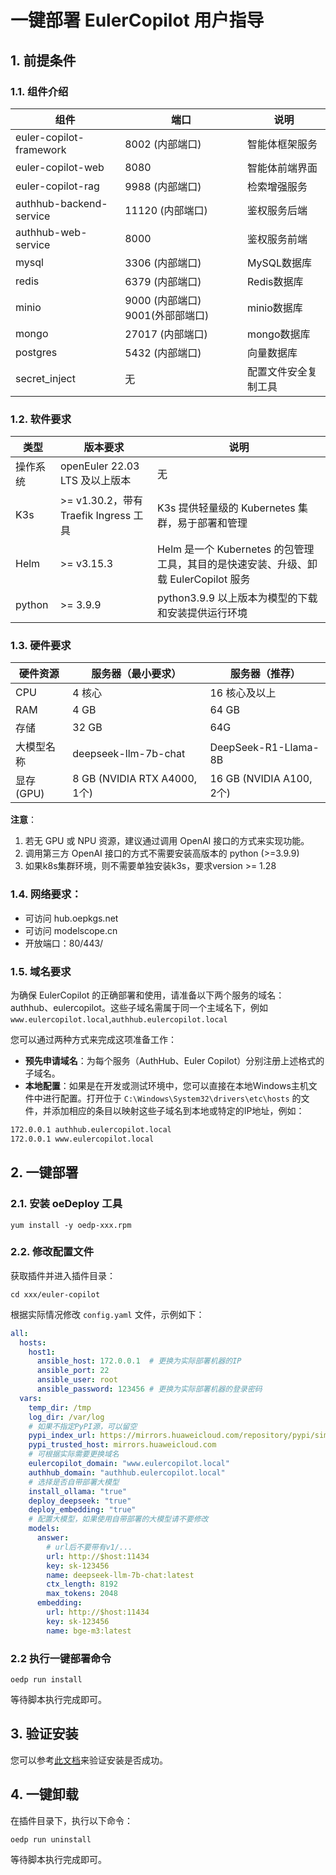 # 一键部署 EulerCopilot 用户指导

## 1. 前提条件

### 1.1. 组件介绍

| 组件                      | 端口                      | 说明         |
|-------------------------|-------------------------|------------|
| euler-copilot-framework | 8002 (内部端口)             | 智能体框架服务    |
| euler-copilot-web       | 8080                    | 智能体前端界面    |
| euler-copilot-rag       | 9988 (内部端口)             | 检索增强服务     |
| authhub-backend-service | 11120 (内部端口)            | 鉴权服务后端     |
| authhub-web-service     | 8000                    | 鉴权服务前端     |
| mysql                   | 3306 (内部端口)             | MySQL数据库   |
| redis                   | 6379 (内部端口)             | Redis数据库   |
| minio                   | 9000 (内部端口) 9001(外部部端口) | minio数据库   |
| mongo                   | 27017 (内部端口)            | mongo数据库   |
| postgres                | 5432 (内部端口)             | 向量数据库      |
| secret_inject           | 无                       | 配置文件安全复制工具 |

### 1.2. 软件要求

| 类型     | 版本要求                             | 说明                                                        |
|--------|----------------------------------|-----------------------------------------------------------|
| 操作系统   | openEuler 22.03 LTS 及以上版本        | 无                                                         |
| K3s    | >= v1.30.2，带有 Traefik Ingress 工具 | K3s 提供轻量级的 Kubernetes 集群，易于部署和管理                          |
| Helm   | >= v3.15.3                       | Helm 是一个 Kubernetes 的包管理工具，其目的是快速安装、升级、卸载 EulerCopilot 服务 |
| python | >= 3.9.9                         | python3.9.9 以上版本为模型的下载和安装提供运行环境                           |

### 1.3. 硬件要求

| 硬件资源     | 服务器（最小要求）                   | 服务器（推荐）                 |
|----------|-----------------------------|-------------------------|
| CPU      | 4 核心                        | 16 核心及以上                |
| RAM      | 4 GB                        | 64 GB                   |
| 存储       | 32 GB                       | 64G                     |
| 大模型名称    | deepseek-llm-7b-chat        | DeepSeek-R1-Llama-8B    |                          
| 显存 (GPU) | 8 GB (NVIDIA RTX A4000, 1个) | 16 GB (NVIDIA A100, 2个) |

**注意**：

1. 若无 GPU 或 NPU 资源，建议通过调用 OpenAI 接口的方式来实现功能。
2. 调用第三方 OpenAI 接口的方式不需要安装高版本的 python (>=3.9.9)
3. 如果k8s集群环境，则不需要单独安装k3s，要求version >= 1.28

### 1.4. 网络要求：

- 可访问 hub.oepkgs.net
- 可访问 modelscope.cn
- 开放端口：80/443/

### 1.5. 域名要求

为确保 EulerCopilot 的正确部署和使用，请准备以下两个服务的域名：authhub、eulercopilot。这些子域名需属于同一个主域名下，例如
`www.eulercopilot.local`,`authhub.eulercopilot.local `

您可以通过两种方式来完成这项准备工作：

- **预先申请域名**：为每个服务（AuthHub、Euler Copilot）分别注册上述格式的子域名。
- **本地配置**：如果是在开发或测试环境中，您可以直接在本地Windows主机文件中进行配置。打开位于
  `C:\Windows\System32\drivers\etc\hosts` 的文件，并添加相应的条目以映射这些子域名到本地或特定的IP地址，例如：

```bash
172.0.0.1 authhub.eulercopilot.local
172.0.0.1 www.eulercopilot.local
```

## 2. 一键部署

### 2.1. 安装 oeDeploy 工具

```shell
yum install -y oedp-xxx.rpm
```

### 2.2. 修改配置文件

获取插件并进入插件目录：

```shell
cd xxx/euler-copilot
```

根据实际情况修改 `config.yaml` 文件，示例如下：

```yaml
all:
  hosts:
    host1:
      ansible_host: 172.0.0.1  # 更换为实际部署机器的IP
      ansible_port: 22
      ansible_user: root
      ansible_password: 123456 # 更换为实际部署机器的登录密码
  vars:
    temp_dir: /tmp
    log_dir: /var/log
    # 如果不指定PyPI源，可以留空
    pypi_index_url: https://mirrors.huaweicloud.com/repository/pypi/simple
    pypi_trusted_host: mirrors.huaweicloud.com
    # 可根据实际需要更换域名
    eulercopilot_domain: "www.eulercopilot.local"
    authhub_domain: "authhub.eulercopilot.local"
    # 选择是否自带部署大模型
    install_ollama: "true"
    deploy_deepseek: "true"
    deploy_embedding: "true"
    # 配置大模型，如果使用自带部署的大模型请不要修改
    models:
      answer:
        # url后不要带有v1/...
        url: http://$host:11434
        key: sk-123456
        name: deepseek-llm-7b-chat:latest
        ctx_length: 8192
        max_tokens: 2048
      embedding:
        url: http://$host:11434
        key: sk-123456
        name: bge-m3:latest
```

### 2.2 执行一键部署命令

```shell
oedp run install
```

等待脚本执行完成即可。

## 3. 验证安装

您可以参考[此文档](https://e.gitee.com/open_euler/repos/openeuler/euler-copilot-framework/blob/master/docs/user-guide/%E9%83%A8%E7%BD%B2%E6%8C%87%E5%8D%97/%E7%BD%91%E7%BB%9C%E7%8E%AF%E5%A2%83%E4%B8%8B%E9%83%A8%E7%BD%B2%E6%8C%87%E5%8D%97.md#%E9%AA%8C%E8%AF%81%E5%AE%89%E8%A3%85)来验证安装是否成功。

## 4. 一键卸载

在插件目录下，执行以下命令：

```shell
oedp run uninstall
```

等待脚本执行完成即可。